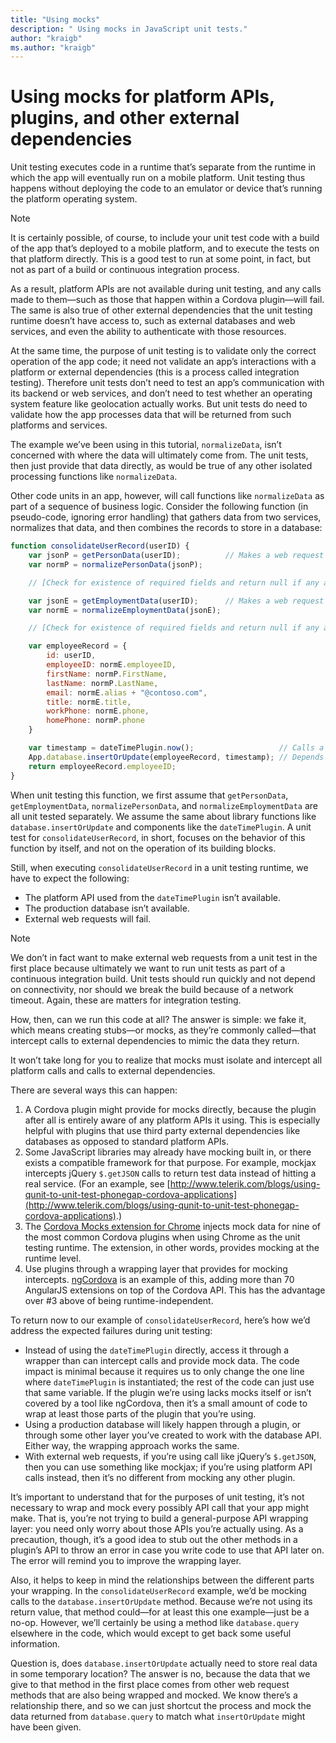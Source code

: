 ```yaml
--- 
title: "Using mocks"
description: " Using mocks in JavaScript unit tests."
author: "kraigb"
ms.author: "kraigb"
--- 
```


# Using mocks for platform APIs, plugins, and other external dependencies

Unit testing executes code in a runtime that’s separate from the runtime in which the app will eventually run on a mobile platform. Unit testing thus happens without deploying the code to an emulator or device that’s running the platform operating system.

> [!NOTE]
> It is certainly possible, of course, to include your unit test code with a build of the app that’s deployed to a mobile platform, and to execute the tests on that platform directly. This is a good test to run at some point, in fact, but not as part of a build or continuous integration process.

As a result, platform APIs are not available during unit testing, and any calls made to them—such as those that happen within a Cordova plugin—will fail. The same is also true of other external dependencies that the unit testing runtime doesn’t have access to, such as external databases and web services, and even the ability to authenticate with those resources.

At the same time, the purpose of unit testing is to validate only the correct operation of the app code; it need not validate an app’s interactions with a platform or external dependencies (this is a process called integration testing). Therefore unit tests don’t need to test an app’s communication with its backend or web services, and don’t need to test whether an operating system feature like geolocation actually works. But unit tests do need to validate how the app processes data that will be returned from such platforms and services.

The example we’ve been using in this tutorial, ```normalizeData```, isn’t concerned with where the data will ultimately come from. The unit tests, then just provide that data directly, as would be true of any other isolated processing functions like ```normalizeData```.

Other code units in an app, however, will call functions like ```normalizeData``` as part of a sequence of business logic. Consider the following function (in pseudo-code, ignoring error handling) that gathers data from two services, normalizes that data, and then combines the records to store in a database:

```javascript
function consolidateUserRecord(userID) {
    var jsonP = getPersonData(userID);          // Makes a web request
    var normP = normalizePersonData(jsonP);

    // [Check for existence of required fields and return null if any are missing]

    var jsonE = getEmploymentData(userID);      // Makes a web request
    var normE = normalizeEmploymentData(jsonE);

    // [Check for existence of required fields and return null if any are missing]

    var employeeRecord = {
        id: userID,
        employeeID: normE.employeeID,
        firstName: normP.FirstName,
        lastName: normP.LastName,
        email: normE.alias + "@contoso.com",
        title: normE.title,
        workPhone: normE.phone,
        homePhone: normP.phone
    }

    var timestamp = dateTimePlugin.now();                   // Calls a platform API
    App.database.insertOrUpdate(employeeRecord, timestamp); // Depends on the database
    return employeeRecord.employeeID;
}
```

When unit testing this function, we first assume that ```getPersonData```, ```getEmploymentData```, ```normalizePersonData```, and ```normalizeEmploymentData``` are all unit tested separately. We assume the same about library functions like ```database.insertOrUpdate``` and components like the ```dateTimePlugin```. A unit test for ```consolidateUserRecord```, in short, focuses on the behavior of this function by itself, and not on the operation of its building blocks.

Still, when executing ```consolidateUserRecord``` in a unit testing runtime, we have to expect the following:
- The platform API used from the ```dateTimePlugin``` isn’t available.
- The production database isn’t available.
- External web requests will fail.

> [!NOTE]
> We don’t in fact want to make external web requests from a unit test in the first place because ultimately we want to run unit tests as part of a continuous integration build. Unit tests should run quickly and not depend on connectivity, nor should we break the build because of a network timeout. Again, these are matters for integration testing.

How, then, can we run this code at all? The answer is simple: we fake it, which means creating stubs—or mocks, as they’re commonly called—that intercept calls to external dependencies to mimic the data they return.

It won’t take long for you to realize that mocks must isolate and intercept all platform calls and calls to external dependencies.

There are several ways this can happen:

1.	A Cordova plugin might provide for mocks directly, because the plugin after all is entirely aware of any platform APIs it using. This is especially helpful with plugins that use third party external dependencies like databases as opposed to standard platform APIs.
2.	Some JavaScript libraries may already have mocking built in, or there exists a compatible framework for that purpose. For example, mockjax intercepts jQuery ```$.getJSON``` calls to return test data instead of hitting a real service. (For an example, see [http://www.telerik.com/blogs/using-qunit-to-unit-test-phonegap-cordova-applications](http://www.telerik.com/blogs/using-qunit-to-unit-test-phonegap-cordova-applications).)
3.	The [Cordova Mocks extension for Chrome](https://chrome.google.com/webstore/detail/cordova-mocks/iigcccneenmnplhhfhaeahiofeeeifpn) injects mock data for nine of the most common Cordova plugins when using Chrome as the unit testing runtime. The extension, in other words, provides mocking at the runtime level.
4.	Use plugins through a wrapping layer that provides for mocking intercepts. [ngCordova](http://ngcordova.com/) is an example of this, adding more than 70 AngularJS extensions on top of the Cordova API. This has the advantage over #3 above of being runtime-independent.

To return now to our example of ```consolidateUserRecord```, here’s how we’d address the expected failures during unit testing:

- Instead of using the ```dateTimePlugin``` directly, access it through a wrapper than can intercept calls and provide mock data. The code impact is minimal because it requires us to only change the one line where ```dateTimePlugin``` is instantiated; the rest of the code can just use that same variable. If the plugin we’re using lacks mocks itself or isn’t covered by a tool like ngCordova, then it’s a small amount of code to wrap at least those parts of the plugin that you’re using.
- Using a production database will likely happen through a plugin, or through some other layer you’ve created to work with the database API. Either way, the wrapping approach works the same.
- With external web requests, if you’re using call like jQuery’s ```$.getJSON```, then you can use something like mockjax; if you’re using platform API calls instead, then it’s no different from mocking any other plugin.

It’s important to understand that for the purposes of unit testing, it’s not necessary to wrap and mock every possibly API call that your app might make. That is, you’re not trying to build a general-purpose API wrapping layer: you need only worry about those APIs you’re actually using. As a precaution, though, it’s a good idea to stub out the other methods in a plugin’s API to throw an error in case you write code to use that API later on. The error will remind you to improve the wrapping layer.

Also, it helps to keep in mind the relationships between the different parts your wrapping. In the ```consolidateUserRecord``` example, we’d be mocking calls to the ```database.insertOrUpdate``` method. Because we’re not using its return value, that method could—for at least this one example—just be a no-op. However, we’ll certainly be using a method like ```database.query``` elsewhere in the code, which would except to get back some useful information.

Question is, does ```database.insertOrUpdate``` actually need to store real data in some temporary location? The answer is no, because the data that we give to that method in the first place comes from other web request methods that are also being wrapped and mocked. We know there’s a relationship there, and so we can just shortcut the process and mock the data returned from ```database.query``` to match what ```insertOrUpdate``` might have been given.
